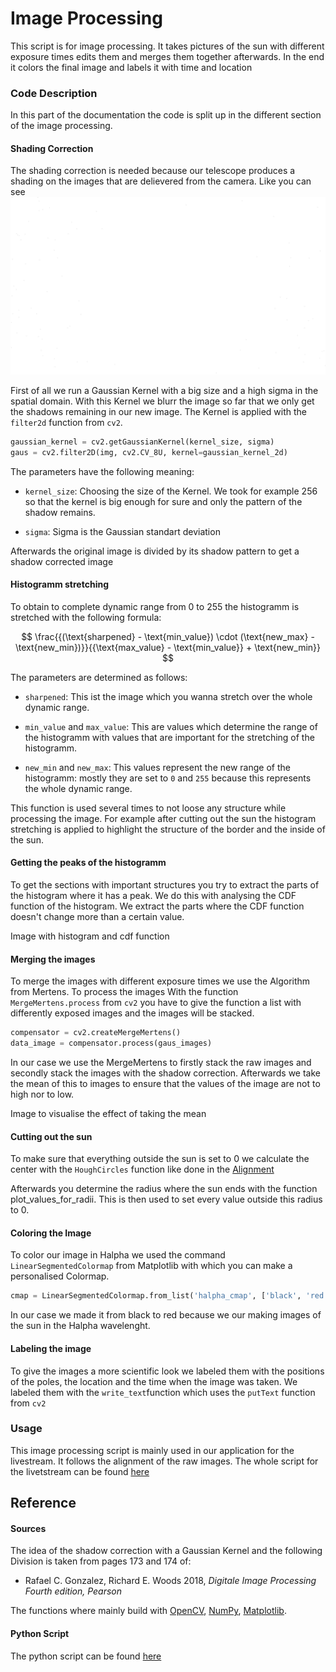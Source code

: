 # Image Processing
This script is for image processing. It takes pictures of the sun with different exposure times edits them and merges them together afterwards. In the end it colors the final image and labels it with time and location

### Code Description
In this part of the documentation the code is split up in the different section of the image processing. 

#### Shading Correction

The shading correction is needed because our telescope produces a shading on the images that are delievered from the camera. Like you can see ![Image with shadows](https://github.com/pmodwrc/halpha/blob/main/sun_catching/Raw_images/sun_halpha_0.tiff)

First of all we run a Gaussian Kernel with a big size and a high sigma in the spatial domain. With this Kernel we blurr the image so far that we only get the shadows remaining in our new image. The Kernel is applied with the `filter2d` function from `cv2`.

```python
gaussian_kernel = cv2.getGaussianKernel(kernel_size, sigma)
gaus = cv2.filter2D(img, cv2.CV_8U, kernel=gaussian_kernel_2d)
```

The parameters have the following meaning:

- `kernel_size`: Choosing the size of the Kernel. We took for example 256 so that the kernel is big enough for sure and only the pattern of the shadow remains.

- `sigma`: Sigma is the Gaussian standart deviation


Afterwards the original image is divided by its shadow pattern to get a shadow corrected image

#### Histogramm stretching

To obtain to complete dynamic range from 0 to 255 the histogramm is stretched with the following formula:

$$
\frac{{(\text{sharpened} - \text{min_value}) \cdot (\text{new_max} - \text{new_min})}}{{\text{max_value} - \text{min_value}} + \text{new_min}}
$$

The parameters are determined as follows:

- `sharpened`: This ist the image which you wanna stretch over the whole dynamic range.

- `min_value` and `max_value`: This are values which determine the range of the histogramm with values that are important for the stretching of the histogramm.

- `new_min` and `new_max`: This values represent the new range of the histogramm: mostly they are set to `0` and `255` because this represents the whole dynamic range.

This function is used several times to not loose any structure while processing the image. For example after cutting out the sun the histogram stretching is applied to highlight the structure of the border and the inside of the sun.

#### Getting the peaks of the histogramm

To get the sections with important structures you try to extract the parts of the histogram where it has a peak. We do this with analysing the CDF function of the histogram. We extract the parts where the CDF function doesn't change more than a certain value. 

Image with histogram and cdf function


#### Merging the images

To merge the images with different exposure times we use the Algorithm from Mertens. To process the images With the function `MergeMertens.process` from `cv2` you have to give the function a list with differently exposed images and the images will be stacked. 

```python
compensator = cv2.createMergeMertens()
data_image = compensator.process(gaus_images)
```
In our case we use the MergeMertens to firstly stack the raw images and secondly stack the images with the shadow correction. Afterwards we take the mean of this to images to ensure that the values of the image are not to high nor to low.

Image to visualise the effect of taking the mean

#### Cutting out the sun

To make sure that everything outside the sun is set to 0 we calculate the center with the `HoughCircles` function like done in the [Alignment](https://github.com/pmodwrc/halpha/blob/main/docs/reference/alignment.md)

Afterwards you determine the radius where the sun ends with the function plot_values_for_radii. This is then used to set every value outside this radius to 0.


#### Coloring the Image 

To color our image in Halpha we used the command `LinearSegmentedColormap` from Matplotlib with which you can make a personalised Colormap.

```python
cmap = LinearSegmentedColormap.from_list('halpha_cmap', ['black', 'red'], N=256)
```

In our case we made it from black to red because we our making images of the sun in the Halpha wavelenght.

#### Labeling the image

To give the images a more scientific look we labeled them with the positions of the poles, the location and the time when the image was taken. We labeled them with the `write_text`function which uses the `putText` function from `cv2`


### Usage 

This image processing script is mainly used in our application for the livestream. It follows the alignment of the raw images. The whole script for the livetstream can be found [here](https://github.com/pmodwrc/halpha/blob/main/sun_catching/image_processing.py)

## Reference

#### Sources
The idea of the shadow correction with a Gaussian Kernel and the following Division is taken from pages 173 and 174 of:
- Rafael C. Gonzalez, Richard E. Woods 2018, *Digitale Image Processing Fourth edition, Pearson*

The functions where mainly build with [OpenCV](https://docs.opencv.org/4.x/index.html), [NumPy](https://numpy.org/doc/), [Matplotlib](https://matplotlib.org/stable/index.html).

#### Python Script
The python script can be found [here](https://github.com/pmodwrc/halpha/blob/main/sun_catching/image_processing.py)



